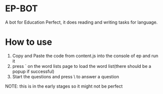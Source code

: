 # EP-BOT
A bot for Education Perfect, it does reading and writing tasks for language.

# How to use
1. Copy and Paste the code from content.js into the console of ep and run it
2. press ` on the word lists page to load the word list(there should be a popup if successful)
3. Start the questions and press \ to answer a question


NOTE: this is in the early stages so it might not be perfect
